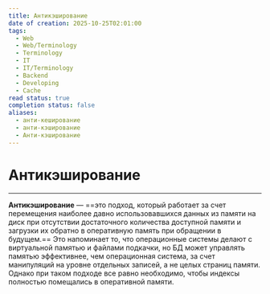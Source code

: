 ```yaml
---
title: Антикэширование
date of creation: 2025-10-25T02:01:00
tags:
  - Web
  - Web/Terminology
  - Terminology
  - IT
  - IT/Terminology
  - Backend
  - Developing
  - Cache
read status: true
completion status: false
aliases:
  - анти-кеширование
  - анти-кэширование
  - Анти-кэширование
---
```

# Антикэширование
---

 **Антикэширование** — ==это подход, который работает за счет перемещения наиболее давно использовавшихся данных из памяти на диск при отсутствии достаточного количества доступной памяти и загрузки их обратно в оперативную память при обращении в будущем.== Это напоминает то, что операционные системы делают с виртуальной памятью и файлами подкачки, но БД может управлять памятью эффективнее, чем операционная система, за счет манипуляций на уровне отдельных записей, а не целых страниц памяти. Однако при таком подходе все равно необходимо, чтобы индексы полностью помещались в оперативной памяти.
 